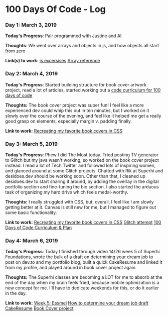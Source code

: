# 100 Days Of Code - Log

### Day 1: March 3, 2019

**Today's Progress**: Pair programmed with Justine and Al

**Thoughts**: We went over arrays and objects in js, and how objects all start from zero

**Link(s) to work**: [js excersises](https://bandzoogle.slack.com/archives/GGMBCU273/p1551665301009900)
[Array reference](https://www.w3schools.com/jsref/jsref_obj_array.asp)

### Day 2: March 4, 2019 

**Today's Progress**: Started building structure for book cover artwork project, read a lot of articles, started working out a [code curriculum for 100 days of code](https://www.notion.so/thornes/100-Days-of-Code-Curriculum-874e72b904d64e6bb453a071ee971532)

**Thoughts:** The book cover project was super fun! I feel like a more experienced dev could whip this out in ten minutes, but I worked on it slowly over the course of the evening, and feel like it helped me get a really good grasp on elements, especially margin v. padding finally. 

**Link to work:** [Recreating my favorite book covers in CSS](https://codepen.io/desilove/pen/PLGOEQ)

### Day 3: March 5, 2019 

**Today's Progress**: Phew I did The Most today. Tried posting TV generator to Glitch but my java wasn't working, so worked on the book cover project instead. I read a lot of Tech Twitter and followed lots of inspiring women, and glanced around at some Glitch projects. Chatted with Rik at Superhi and desidoes.dev should be working soon. Other than that, I cleaned up desidoes.dev to start sharing it around, by adding the overlay in the digital portfolio section and fine-tuning the bio section. I also started the arduous task of organizing my hard drive which feels medal-worthy.

**Thoughts:** I really struggled with CSS, but, overall, I feel like I am slowly getting better at it. Canvas is still new for me, but I managed to figure out some basic functionality.

**Link to work:** [Recreating my favorite book covers in CSS](https://codepen.io/desilove/pen/PLGOEQ)
[Glitch attempt](https://broad-legal.glitch.me/)
[100 Days of Code Curriculum & Plan](https://www.notion.so/thornes/ef952a067fb34670acec3f54d99a6db8?v=4e3243d98bd64fe491ac74e7d874a5f0)


### Day 4: March 6, 2019 

**Today's Progress**: Today I finished through video 14/26 week 5 of Superhi Foundations, wrote the bulk of a draft on determining your dream job to post on dev.to and my portfolio blog, built a quick CakeResume and linked it from my profile, and played around in book cover project again

**Thoughts:** The Superhi classes are becoming a LOT for me to absorb at the end of the day when my brain feels fried, because mobile optimization is a new concept for me. I'll have to dedicate weekends for this, or do it earlier in the day. 

**Link to work:** [Week 5: Essmei](https://week-5-essmei-45.superhi.com/)
[How to determine your dream job draft](https://www.notion.so/desilove/How-to-determine-what-your-dream-job-is-0d672983e3b44ea29a75569293d028c5)
[CakeResume](https://www.cakeresume.com/desi-rottman)
[Book Cover project](https://codepen.io/desilove/pen/PLGOEQ)
